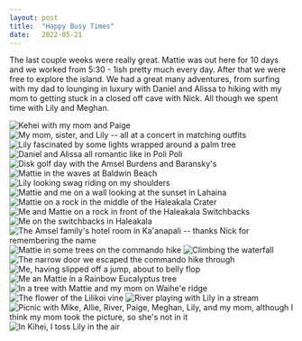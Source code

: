 ```yaml
---
layout: post
title:  "Happy Busy Times"
date:   2022-05-21
---
```


The last couple weeks were really great. Mattie was out here for 10 days and we
worked from 5:30 - 1ish pretty much every day. After that we were free to
explore the island. We had a great many adventures, from surfing with my dad to
lounging in luxury with Daniel and Alissa to hiking with my mom to getting stuck
in a closed off cave with Nick. All though we spent time with Lily and Meghan.

![Kehei with my mom and Paige]({{site.baseurl}}/assets/with-mom-and-paige-kihei.jpeg)
![My mom, sister, and Lily -- all at a concert in matching outfits]({{site.baseurl}}/assets/3-gens-at-a-concert.jpeg)
![Lily fascinated by some lights wrapped around a palm tree]({{site.baseurl}}/assets/light-whirls.jpeg)
![Daniel and Alissa all romantic like in Poli Poli]({{site.baseurl}}/assets/daniel-and-alissa-poli-poli.jpeg)
![Disk golf day with the Amsel Burdens and Baransky's]({{site.baseurl}}/assets/the-full-group-poli-poli.jpeg)
![Mattie in the waves at Baldwin Beach]({{site.baseurl}}/assets/mattie-baldwin-beach.jpeg)
![Lily looking swag riding on my shoulders]({{site.baseurl}}/assets/la-perouse-lily.jpeg)
![Mattie and me on a wall looking at the sunset in Lahaina]({{site.baseurl}}/assets/sunset-in-lahaina.jpeg)
![Mattie on a rock in the middle of the Haleakala Crater]({{site.baseurl}}/assets/haleakala-with-mattie.jpeg)
![Me and Mattie on a rock in front of the Haleakala Switchbacks]({{site.baseurl}}/assets/haleakala-with-mattie-switchbacks.jpeg)
![Me on the switchbacks in Haleakala]({{site.baseurl}}/assets/switchbacks-haleakala.jpeg)
![The Amsel family's hotel room in Ka'anapali -- thanks Nick for remembering the name]({{site.baseurl}}/assets/sushi-bowls-on-the-west-side.jpeg)
![Mattie in some trees on the commando hike]({{site.baseurl}}/assets/commando-hike.jpeg)
![Climbing the waterfall]({{site.baseurl}}/assets/commando-waterfall.jpeg)
![The narrow door we escaped the commando hike through]({{site.baseurl}}/assets/commando-the-emergency-exit.jpeg)
![Me, having slipped off a jump, about to belly flop]({{site.baseurl}}/assets/commando-belly-flop.jpeg)
![Me an Mattie in a Rainbow Eucalyptus tree]({{site.baseurl}}/assets/rainbow-trees.jpeg)
![In a tree with Mattie and my mom on Waihe'e ridge]({{site.baseurl}}/assets/waihee-ridge.jpeg)
![The flower of the Lilikoi vine]({{site.baseurl}}/assets/lilikoi-flower.jpeg)
![River playing with Lily in a stream]({{site.baseurl}}/assets/river-lily-hike.jpeg)
![Picnic with Mike, Allie, River, Paige, Meghan, Lily, and my mom, although I think my mom took the picture, so she's not in it]({{site.baseurl}}/assets/kihei-picnic.jpeg)
![In Kihei, I toss Lily in the air]({{site.baseurl}}/assets/baby-toss.jpeg)
